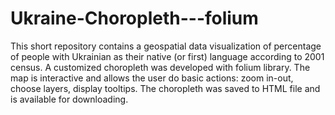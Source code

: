 # Ukraine-Choropleth---folium
This short repository contains a geospatial data visualization of percentage of people with Ukrainian as their native (or first) language according to 2001 census. A customized choropleth was developed with folium library. The map is interactive and allows the user do basic actions: zoom in-out, choose layers, display tooltips. The choropleth was saved to HTML file and is available for downloading.
